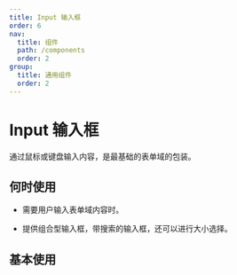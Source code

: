 ```yaml
---
title: Input 输入框
order: 6
nav:
  title: 组件
  path: /components
  order: 2
group:
  title: 通用组件
  order: 2
---
```


# Input 输入框

通过鼠标或键盘输入内容，是最基础的表单域的包装。

## 何时使用

- 需要用户输入表单域内容时。

- 提供组合型输入框，带搜索的输入框，还可以进行大小选择。

## 基本使用

<code src="./demos/index1.tsx" />

<API />
